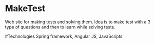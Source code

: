 # MakeTest
Web site for making tests and solving them. 
Idea is to make test with a 3 type of questions and then to learn while solving tests.

#Technologies
Spring framework, Angular JS, JavaScripts